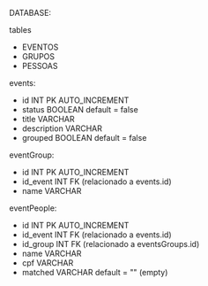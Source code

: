 DATABASE:

tables

- EVENTOS
- GRUPOS
- PESSOAS

events:

- id INT PK AUTO_INCREMENT
- status BOOLEAN default = false
- title VARCHAR
- description VARCHAR
- grouped BOOLEAN default = false

eventGroup:

- id INT PK AUTO_INCREMENT
- id_event INT FK (relacionado a events.id)
- name VARCHAR

eventPeople:

- id INT PK AUTO_INCREMENT
- id_event INT FK (relacionado a events.id)
- id_group INT FK (relacionado a eventsGroups.id)
- name VARCHAR
- cpf VARCHAR
- matched VARCHAR default = "" (empty)
